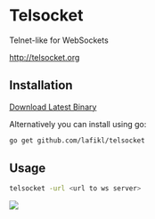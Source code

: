 # Telsocket
Telnet-like for WebSockets

http://telsocket.org

## Installation
[Download Latest Binary](https://github.com/lafikl/telsocket/releases/latest)

Alternatively you can install using go:

```bash
go get github.com/lafikl/telsocket
```

## Usage

```bash
telsocket -url <url to ws server>
```

![](http://telsocket.org/images/sample.png)
